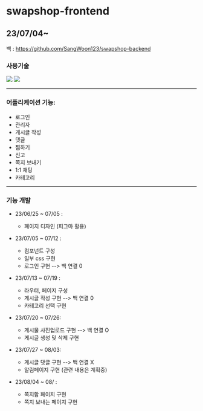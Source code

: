 # swapshop-frontend
23/07/04~
---

백 : https://github.com/SangWoon123/swapshop-backend

<div><h3> 사용기술</h3></div>

<div>
<img src="https://img.shields.io/badge/git-F05032?style=for-the-badge&logo=git&logoColor=white">
<img src="https://img.shields.io/badge/Nuxt.js-00DC82?style=for-the-badge&logo=nuxtdotjs&logoColor=white">

</div>   

---
### 어플리케이션 기능: 
- 로그인
- 관리자
- 게시글 작성
- 댓글
- 찜하기
- 신고
- 쪽지 보내기
- 1:1 채팅
- 카테고리

---
### 기능 개발
- 23/06/25 ~ 07/05 :
    - 페이지 디자인 (피그마 활용)
 
- 23/07/05 ~ 07/12 :
    - 컴포넌트 구성
    - 일부 css 구현
    - 로그인 구현  --> 백 연결 0

- 23/07/13 ~ 07/19 :
    - 라우터, 페이지 구성
    - 게시글 작성 구현  --> 백 연결 0
    - 카테고리 선택 구현
      
- 23/07/20 ~ 07/26: 
    - 게시물 사진업로드 구현 --> 백 연결 O
    - 게시글 생성 및 삭제 구현 

- 23/07/27 ~ 08/03:
    - 게시글 댓글 구현  --> 백 연결 X
    - 알림페이지 구현 (관련 내용은 계획중)
      
- 23/08/04 ~ 08/  :
    - 쪽지함 페이지 구현 
    - 쪽지 보내는 페이지 구현 
